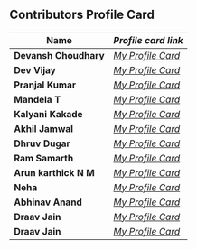 ## Contributors Profile Card

| **Name**              | _Profile card link_                                                                 |
| --------------------- | ----------------------------------------------------------------------------------- |
| **Devansh Choudhary** | _[My Profile Card](https://devansh-1007.github.io/pcard/)_                          |
| **Dev Vijay**         | _[My Profile Card](https://devvj-1.github.io/My-profile-card/)_                     |
| **Pranjal Kumar**     | _[My Profile Card](https://linktr.ee/pranjalkumar)_                                 |
| **Mandela T**         | _[My Profile Card](https://mandelatuks.github.io/Profile-Card/)_                    |
| **Kalyani Kakade**    | _[My Profile Card](https://mysocialpage.netlify.app/)_                              |
| **Akhil Jamwal**      | _[My Profile Card](https://akhilj321.github.io/profile-card/)_                      |
| **Dhruv Dugar**       | _[My Profile Card](https://profile-card-dhruv-dugar.vercel.app/)_                   |
| **Ram Samarth**       | _[My Profile Card](https://achiverram28.github.io/ProfileCard/)_                    |
| **Arun karthick N M** | _[My Profile Card](https://arunkarthicknm.github.io/my-profile/)_                   |
| **Neha**              | _[My Profile Card](https://inquisitiveme15.github.io/Profile-Card-hactoberfest22/)_ |
| **Abhinav Anand**     | _[My Profile Card](http://abhiportyes.surge.sh/)_                                   |
| **Draav Jain**        | _[My Profile Card](https://heartfelt-dango-6b418e.netlify.app/)_                    |
| **Draav Jain**        | _[My Profile Card](https://hassancodess.carrd.co/)_                                 |
